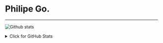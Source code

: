 # Philipe Go.
<hr>

![Github stats](https://github-readme-stats.vercel.app/api?username=philipe-go)


<details>
<summary>Click for GitHub Stats</summary>
<p align="center">
    <img alt = "GitHub Stats" src="https://github-readme-stats.vercel.app/api?username=philipe-go&show_icons=true&hide=issues&icon_color=000000&hide_border=true&title_color=5391FE&text_color=555">
    <br>
    <img alt = "Top Language" src="https://github-readme-stats.vercel.app/api/top-langs/?username=philipe-go&hide=html,&hide_border=true&title_color=5391FE&text_color=555"
</p>
</details> 
